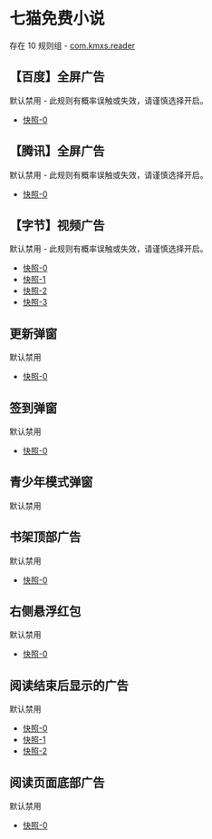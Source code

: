 # 七猫免费小说

存在 10 规则组 - [com.kmxs.reader](/src/apps/com.kmxs.reader.ts)

## 【百度】全屏广告

默认禁用 - 此规则有概率误触或失效，请谨慎选择开启。

- [快照-0](https://i.gkd.li/import/13472957)

## 【腾讯】全屏广告

默认禁用 - 此规则有概率误触或失效，请谨慎选择开启。

- [快照-0](https://i.gkd.li/import/13472955)

## 【字节】视频广告

默认禁用 - 此规则有概率误触或失效，请谨慎选择开启。

- [快照-0](https://i.gkd.li/import/13459157)
- [快照-1](https://i.gkd.li/import/13459172)
- [快照-2](https://i.gkd.li/import/13459174)
- [快照-3](https://i.gkd.li/import/13459182)

## 更新弹窗

默认禁用

- [快照-0](https://i.gkd.li/import/12641338)

## 签到弹窗

默认禁用

- [快照-0](https://i.gkd.li/import/12640320)

## 青少年模式弹窗

默认禁用

## 书架顶部广告

默认禁用

- [快照-0](https://i.gkd.li/import/13489942)

## 右侧悬浮红包

默认禁用

- [快照-0](https://i.gkd.li/import/12640287)

## 阅读结束后显示的广告

默认禁用

- [快照-0](https://i.gkd.li/import/12640303)
- [快照-1](https://i.gkd.li/import/13362269)
- [快照-2](https://i.gkd.li/import/13362272)

## 阅读页面底部广告

默认禁用

- [快照-0](https://i.gkd.li/import/12640296)
